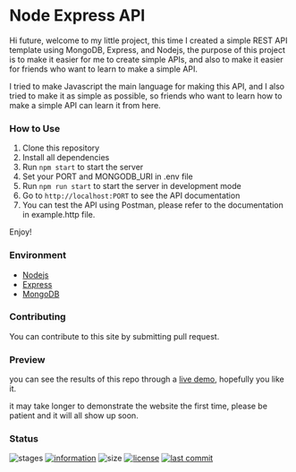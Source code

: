 # Node Express API

Hi future, welcome to my little project, this time I created a simple REST API template using MongoDB, Express, and Nodejs, the purpose of this project is to make it easier for me to create simple APIs, and also to make it easier for friends who want to learn to make a simple API.

I tried to make Javascript the main language for making this API, and I also tried to make it as simple as possible, so friends who want to learn how to make a simple API can learn it from here.

### How to Use

1. Clone this repository
2. Install all dependencies
3. Run `npm start` to start the server
4. Set your PORT and MONGODB_URI in .env file
5. Run `npm run start` to start the server in development mode
6. Go to `http://localhost:PORT` to see the API documentation
7. You can test the API using Postman, please refer to the documentation in example.http file.

Enjoy!

### Environment

- [Nodejs](https://nodejs.org/en/)
- [Express](https://expressjs.com/)
- [MongoDB](https://www.mongodb.com/)

### Contributing

You can contribute to this site by submitting pull request.

### Preview

you can see the results of this repo through a [live demo]('https://github.com/novaardiansyah/node-express-api'), hopefully you like it.

it may take longer to demonstrate the website the first time, please be patient and it will all show up soon.

### Status

![stages](https://img.shields.io/badge/stages-production-informational)
[![information](https://img.shields.io/badge/information-references-informational)](https://github.com/novaardiansyah/node-express-api/blob/main/references.json)
![size](https://img.shields.io/github/repo-size/novaardiansyah/node-express-api?label=size&color=informational)
[![license](https://img.shields.io/badge/license-MIT-blue.svg)](https://github.com/novaardiansyah/node-express-api/blob/main/LICENSE)
[![last commit](https://img.shields.io/github/last-commit/novaardiansyah/node-express-api?label=last%20commit&color=informational)](https://github.com/novaardiansyah/node-express-api/commits/main)

